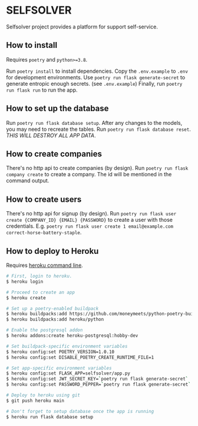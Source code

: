 # SELFSOLVER

Selfsolver project provides a platform for support self-service.

## How to install

Requires `poetry` and `python>=3.8`.

Run `poetry install` to install dependencies.
Copy the `.env.example` to `.env` for development environments.
Use `poetry run flask generate-secret` to generate entropic enough secrets. (see `.env.example`)
Finally, run `poetry run flask run` to run the app.

## How to set up the database

Run `poetry run flask database setup`.
After any changes to the models, you may need to recreate the tables.
Run `poetry run flask database reset`. _THIS WILL DESTROY ALL APP DATA_.

## How to create companies

There's no http api to create companies (by design).
Run `poetry run flask company create` to create a company.
The id will be mentioned in the command output.

## How to create users

There's no http api for signup (by design).
Run `poetry run flask user create {COMPANY_ID} {EMAIL} {PASSWORD}` to create a user with those credentials.
E.g. `poetry run flask user create 1 email@example.com correct-horse-battery-staple`.

## How to deploy to Heroku

Requires [heroku command line][heroku-cli].

```bash
# First, login to heroku.
$ heroku login

# Proceed to create an app
$ heroku create

# Set up a poetry-enabled buildpack
$ heroku buildpacks:add https://github.com/moneymeets/python-poetry-buildpack.git
$ heroku buildpacks:add heroku/python

# Enable the postgresql addon
$ heroku addons:create heroku-postgresql:hobby-dev

# Set buildpack-specific environment variables
$ heroku config:set POETRY_VERSION=1.0.10
$ heroku config:set DISABLE_POETRY_CREATE_RUNTIME_FILE=1

# Set app-specific environment variables
$ heroku config:set FLASK_APP=selfsolver/app.py
$ heroku config:set JWT_SECRET_KEY=`poetry run flask generate-secret`
$ heroku config:set PASSWORD_PEPPER=`poetry run flask generate-secret`

# Deploy to heroku using git
$ git push heroku main

# Don't forget to setup database once the app is running
$ heroku run flask database setup
```

[heroku-cli]: https://devcenter.heroku.com/articles/heroku-cli#download-and-install
